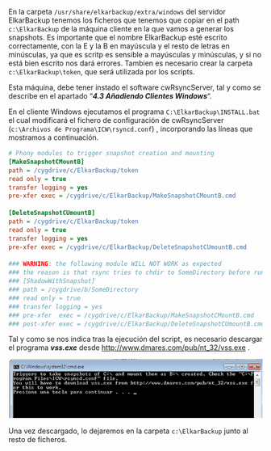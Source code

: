 En la carpeta `/usr/share/elkarbackup/extra/windows` del servidor ElkarBackup tenemos los ficheros que tenemos que copiar en el path `c:\ElkarBackup` de la máquina cliente en la que vamos a generar los snapshots. Es importante que el nombre ElkarBackup esté escrito correctamente, con la E y la B en mayúscula y el resto de letras en minúsculas, ya que es scritp es sensible a mayúsculas y minúsculas, y si no está bien escrito nos dará errores. Tambien es necesario crear la carpeta `c:\ElkarBackup\token`, que será utilizada por los scripts.

Esta máquina, debe tener instado el software cwRsyncServer, tal y como se describe en el apartado “***4.3 Añadiendo Clientes Windows***“.

En el cliente Windows ejecutamos el programa `C:\ElkarBackup\INSTALL.bat` el cual modificará el fichero de configuración de cwRsyncServer (`c:\Archivos de Programa\ICW\rsyncd.conf`) , incorporando las líneas que mostramos a continuación.

```ini
# Phony modules to trigger snapshot creation and mounting
[MakeSnapshotCMountB]
path = /cygdrive/c/ElkarBackup/token
read only = true
transfer logging = yes
pre-xfer exec = /cygdrive/c/ElkarBackup/MakeSnapshotCMountB.cmd

[DeleteSnapshotCUmountB]
path = /cygdrive/c/ElkarBackup/token
read only = true
transfer logging = yes
pre-xfer exec = /cygdrive/c/ElkarBackup/DeleteSnapshotCUmountB.cmd

### WARNING: the following module WILL NOT WORK as expected
### the reason is that rsync tries to chdir to SomeDirectory before running the pre-xfer script. Since the B: unit does not exit it fails
### [ShadowWithSnapshot]
### path = /cygdrive/b/SomeDirectory
### read only = true
### transfer logging = yes
### pre-xfer  exec = /cygdrive/c/ElkarBackup/MakeSnapshotCMountB.cmd
### post-xfer exec = /cygdrive/c/ElkarBackup/DeleteSnapshotCUmountB.cmd
```


Tal y como se nos indica tras la ejecución del script, es necesario descargar el programa ***vss.exe*** desde http://www.dmares.com/pub/nt_32/vss.exe .

![Clientes y Tareas](../assets/windows1.png)

Una vez descargado, lo dejaremos en la carpeta `c:\ElkarBackup` junto al resto de ficheros.

